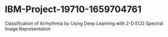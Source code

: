 # IBM-Project-19710-1659704761
Classification of Arrhythmia by Using Deep Learning with 2-D ECG Spectral Image Representation
